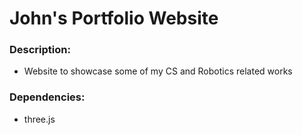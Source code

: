 # John's Portfolio Website
### Description:
- Website to showcase some of my CS and Robotics related works 

### Dependencies:
- three.js
